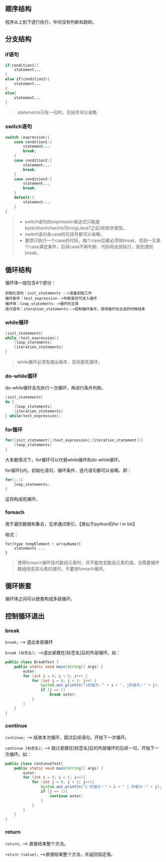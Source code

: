 ## 顺序结构

程序从上到下逐行执行，中间没有判断和跳转。

## 分支结构

### if语句

```java
if(condition1){
	statement...
}
else if(condition2){
	statement...
}
else{
	statement...
}
```

> statements只有一句时，花括号可以省略
>

### switch语句

```java
switch (expression){
	case condition1:{
		statement...
		break;
	}
	case condition2:{
		statement...
		break;
	}
	case condition3:{
		statement...
		break;
	}
	default:{
		statement...
	}
}
```

> - switch语句的expression表达式只能是byte/short/char/int/String(Java7之后)和枚举类型。
> - switch语句各case的花括号都可以省略。
> - 要想只执行一个case的代码，每个case后都必须有break，否则一旦某个case满足条件，后续case不再判断，代码将全部执行，直到遇到break。
>

## 循环结构

循环体一般包含4个部分：

```
初始化语句：init_statements -->准备初始工作
循环条件：test_expression-->判断是否可进入循环
循环体：loop_statements-->循环的主体
迭代语句：iteration_statements-->控制循环条件，使得循环在合适的时候结束
```

### while循环

```java
[init_statements]
while (test_expression){
	[loop_statements]
	[iteration_statements]
}
```

> while循环必须有推出条件，否则是死循环。
>

### do-while循环

do-while循环会先执行一次循环，再进行条件判断。

```java
[init_statements]
do {
	[loop_statements]
	[iteration_statements]
} while(test_expression);
```

### for循环

```java
for([init_statement];[test_expression];[iteration_statement]){
	[loop_statements]
}
```

大多数情况下，for循环可以代替while循环和do-while循环。

for循环()内，初始化语句、循环条件、迭代语句都可以省略，即：

```java
for(;;){
    loop_statements;
}
```

这将构成死循环。

### foreach

用于遍历数据和集合，无序通过索引。【类似于python的for i in list】

格式：

```
for(type tempElement : arrayName){
	statements ...
}
```

> 使用foreach循环迭代数组元素时，并不能改变数组元素的值。当需要循环数组改变其元素的值时，不要用foreach循环。
>

## 循环嵌套

循环体之间可以嵌套构成多层循环。

## 控制循环退出

### break

`break;` --> 退出本层循环

`break [标签名];` -->退出紧跟在[标签名]后的外层循环。如：

```java
public class BreakTest {
    public static void main(String[] args) {
        outer: 
        for (int i = 0; i < 5; i++) {
            for (int j = 0; j < 3; j++) {
                System.out.println("i的值为：" + i + ", j的值为：" + j);
                if (j == 1)
                    break outer;
            }
        }
    }
}
```

### continue

`continue;` --> 结束本次循环，跳过后续语句，开始下一次循环。

`continue [标签名];` --> 跳过紧跟在[标签名]后的外层循环的后续一句，开始下一次循环。如：

```java
public class ContinueTest{
    public static void main(String[] args) {
        outer: 
        for (int i = 0; i < 5; i++){
            for (int j = 0; j < 3; j++){
                System.out.println("i 的值为：" + i + " j 的值为：" + j);
                if (j == 1){
                    continue outer;
                }
            }
        }
    }
}
```

### return

`return;` --> 直接结束整个方法。

`return [value];` -->直接结束整个方法，并返回指定值。